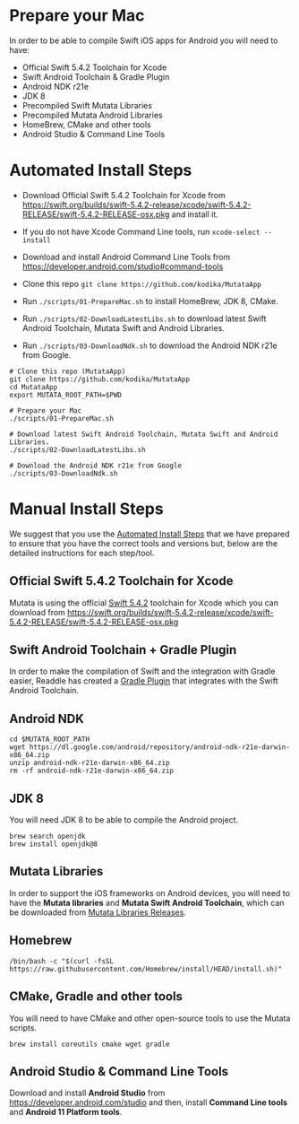 # Prepare your Mac

In order to be able to compile Swift iOS apps for Android you will need to have:
- Official Swift 5.4.2 Toolchain for Xcode
- Swift Android Toolchain & Gradle Plugin
- Android NDK r21e
- JDK 8
- Precompiled Swift Mutata Libraries
- Precompiled Mutata Android Libraries
- HomeBrew, CMake and other tools
- Android Studio & Command Line Tools


# Automated Install Steps
- Download Official Swift 5.4.2 Toolchain for Xcode from https://swift.org/builds/swift-5.4.2-release/xcode/swift-5.4.2-RELEASE/swift-5.4.2-RELEASE-osx.pkg and install it.
- If you do not have Xcode Command Line tools, run `xcode-select --install`
- Download and install Android Command Line Tools from https://developer.android.com/studio#command-tools

- Clone this repo `git clone https://github.com/kodika/MutataApp`
- Run `./scripts/01-PrepareMac.sh` to install HomeBrew, JDK 8, CMake.
- Run `./scripts/02-DownloadLatestLibs.sh` to download latest Swift Android Toolchain, Mutata Swift and Android Libraries.
- Run `./scripts/03-DownloadNdk.sh` to download the Android NDK r21e from Google.

```console
# Clone this repo (MutataApp)
git clone https://github.com/kodika/MutataApp
cd MutataApp
export MUTATA_ROOT_PATH=$PWD

# Prepare your Mac
./scripts/01-PrepareMac.sh

# Download latest Swift Android Toolchain, Mutata Swift and Android Libraries.
./scripts/02-DownloadLatestLibs.sh

# Download the Android NDK r21e from Google
./scripts/03-DownloadNdk.sh

```

# Manual Install Steps
We suggest that you use the [Automated Install Steps](#Automated-Install-Steps) that we have prepared to ensure that you have the correct tools and versions but, below are the detailed instructions for each step/tool.

## Official Swift 5.4.2 Toolchain for Xcode
Mutata is using the official [Swift 5.4.2](https://github.com/apple/swift/tree/swift-5.4.2-RELEASE) toolchain for Xcode which you can download from https://swift.org/builds/swift-5.4.2-release/xcode/swift-5.4.2-RELEASE/swift-5.4.2-RELEASE-osx.pkg

## Swift Android Toolchain + Gradle Plugin
In order to make the compilation of Swift and the integration with Gradle easier, Readdle has created a [Gradle Plugin](https://github.com/readdle/swift-android-gradle) that integrates with the Swift Android Toolchain.

## Android NDK
```console
cd $MUTATA_ROOT_PATH
wget https://dl.google.com/android/repository/android-ndk-r21e-darwin-x86_64.zip
unzip android-ndk-r21e-darwin-x86_64.zip
rm -rf android-ndk-r21e-darwin-x86_64.zip
```

## JDK 8
You will need JDK 8 to be able to compile the Android project.
```console
brew search openjdk
brew install openjdk@8
```

## Mutata Libraries
In order to support the iOS frameworks on Android devices, you will need to have the __Mutata libraries__ and __Mutata Swift Android Toolchain__, which can be downloaded from [Mutata Libraries Releases](https://github.com/kodika/MutataLibraries/releases/latest).

## Homebrew
```console
/bin/bash -c "$(curl -fsSL https://raw.githubusercontent.com/Homebrew/install/HEAD/install.sh)"
```

## CMake, Gradle and other tools
You will need to have CMake and other open-source tools to use the Mutata scripts.
```console
brew install coreutils cmake wget gradle
```

## Android Studio & Command Line Tools
Download and install __Android Studio__ from https://developer.android.com/studio and then, install __Command Line tools__ and __Android 11 Platform tools__.
